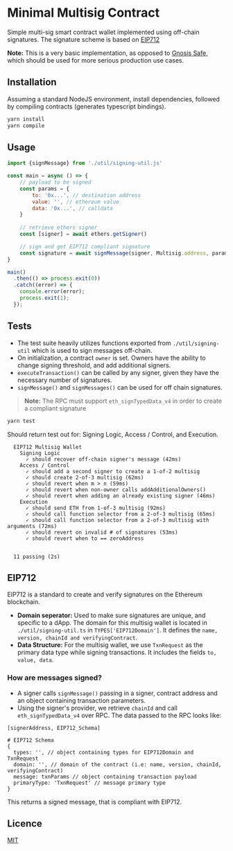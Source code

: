 # Minimal Multisig Contract

Simple multi-sig smart contract wallet implemented using off-chain signatures. The signature scheme is based on [EIP712](https://eips.ethereum.org/EIPS/eip-712)

**Note:** This is a very basic implementation, as opposed to [Gnosis Safe](https://gnosis-safe.io/), which should be used for more serious production use cases.

## Installation

Assuming a standard NodeJS environment, install dependencies, followed by compiling contracts (generates typescript bindings).

```bash
yarn install
yarn compile
```
## Usage

```javascript
import {signMessage} from './util/signing-util.js'

const main = async () => {
    // payload to be signed
    const params = {
        to: '0x...', // destination address
        value: '', // ethereum value
        data: '0x...', // calldata
    }
    
    // retrieve ethers signer
    const [signer] = await ethers.getSigner()

    // sign and get EIP712 compliant signature
    const signature = await signMessage(signer, Multisig.address, params)
}

main()
  .then(() => process.exit(0))
  .catch((error) => {
    console.error(error);
    process.exit(1);
  });
```

## Tests

- The test suite heavily utilizes functions exported from `./util/signing-util` which is used to sign messages off-chain.
- On initialization, a contract `owner` is set. Owners have the ability to change signing threshold, and add additional signers.
- `executeTransaction()` can be called by any signer, given they have the necessary number of signatures.
- `signMessage()` and `signMessages()` can be used for off chain signatures.

> **Note:** The RPC must support `eth_signTypedData_v4` in order to create a compliant signature

```bash
yarn test
```
Should return test out for: Signing Logic, Access / Control, and Execution.

```
  EIP712 Multisig Wallet
    Signing Logic
      ✓ should recover off-chain signer's message (42ms)
    Access / Control
      ✓ should add a second signer to create a 1-of-2 multisig
      ✓ should create 2-of-3 multisig (62ms)
      ✓ should revert when m > n (59ms)
      ✓ should revert when non-owner calls addAdditionalOwners()
      ✓ should revert when adding an already existing signer (46ms)
    Execution
      ✓ should send ETH from 1-of-3 multisig (92ms)
      ✓ should call function selector from a 2-of-3 multisig (65ms)
      ✓ should call function selector from a 2-of-3 multisig with arguments (72ms)
      ✓ should revert on invalid # of signatures (53ms)
      ✓ should revert when to == zeroAddress


  11 passing (2s)
```

## EIP712

EIP712 is a standard to create and verify signatures on the Ethereum blockchain.

- **Domain seperator:** Used to make sure signatures are unique, and specific to a dApp. The domain for this multisig wallet is located in `./util/signing-util.ts` in `TYPES['EIP712Domain']`. It defines the `name, version, chainId and verifyingContract`.
- **Data Structure:** For the multisig wallet, we use `TxnRequest` as the primary data type while signing transactions. It includes the fields `to, value, data`.

### How are messages signed?

- A signer calls `signMessage()` passing in a signer, contract address and an object containing transaction parameters.
- Using the signer's provider, we retrieve `chainId` and call `eth_signTypedData_v4` over RPC. The data passed to the RPC looks like:

```
[signerAddress, EIP712_Schema]

# EIP712 Schema
{
  types: '', // object containing types for EIP712Domain and TxnRequest
  domain: '', // domain of the contract (i.e: name, version, chainId, verifyingContract)
  message: txnParams // object containing transaction payload
  primaryType: 'TxnRequest' // message primary type 
}
```

This returns a signed message, that is compliant with EIP712.




## Licence
[MIT](https://choosealicense.com/licenses/mit/)
